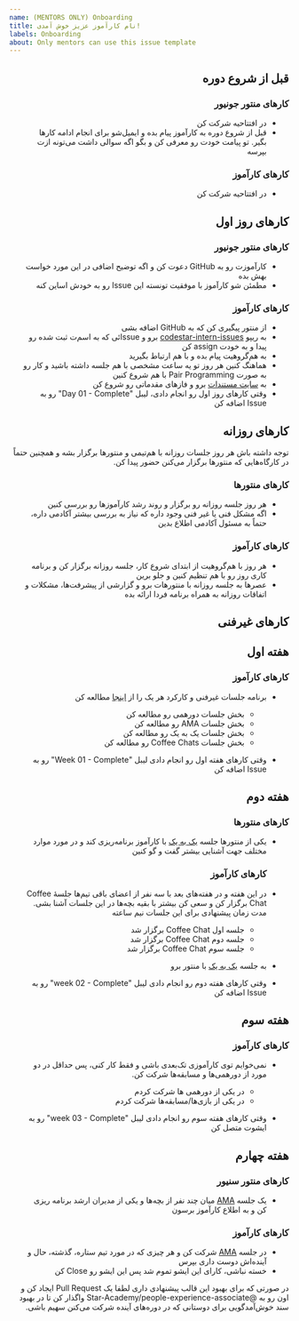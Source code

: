 ```yaml
---
name: (MENTORS ONLY) Onboarding
title: نام کارآموز عزیز خوش آمدی!
labels: Onboarding
about: Only mentors can use this issue template
---
```


<div dir="rtl">

## قبل از شروع دوره

### کارهای منتور جونیور

-   در افتتاحیه شرکت کن
-   قبل از شروع دوره به کارآموز پیام بده و ایمیل‌شو برای انجام ادامه کارها بگیر. تو پیامت خودت رو معرفی کن و بگو اگه سوالی داشت می‌تونه ازت بپرسه

### کار‌های کارآموز

-   در افتتاحیه شرکت کن

## کار‌های روز اول

### کار‌های منتور جونیور

-   کارآموزت رو به GitHub دعوت کن و اگه توضیح اضافی در این مورد خواست بهش بده
-   مطمئن شو کارآموز با موفقیت تونسته این Issue رو به خودش اساین کنه

### کار‌های کارآموز

-   از منتور پیگیری کن که به GitHub اضافه بشی
-   به ریپو [codestar-intern-issues](https://github.com/Star-Academy/codestar-intern-issues/issues/) برو و Issueئی که به اسم‌ت ثبت شده رو پیدا و به خودت assign کن
-   به هم‌گروهیت پیام بده و با هم ارتباط بگیرید
-   هماهنگ کنین هر روز تو یه ساعت مشخصی با هم جلسه داشته باشید و کار رو به صورت Pair Programming با هم شروع کنین
-   به [سایت مستندات](https://docs.code-star.ir/) برو و فازهای مقدماتی رو شروع کن
-   وقتی کار‌های روز اول رو انجام دادی، لیبل "Day 01 - Complete" رو به Issue اضافه کن

## کار‌های روزانه

توجه داشته باش هر روز جلسات روزانه با هم‌تیمی و منتور‌ها برگزار بشه و همچنین حتماً در کارگاه‌هایی که منتور‌ها برگزار
می‌کنن حضور پیدا کن.

### کار‌های منتورها

-   هر روز جلسه روزانه رو برگزار و روند رشد کارآموزها رو بررسی کنین
-   اگه مشکل فنی یا غیر فنی وجود داره که نیاز به بررسی بیشتر آکادمی داره، حتماً به مسئول آکادمی اطلاع بدین

### کار‌های کارآموز

-   هر روز با هم‌گروهیت از ابتدای شروع کار، جلسه روزانه برگزار کن و برنامه کاری روز رو با هم تنظیم کنین و جلو برین
-   عصرها به جلسه روزانه با منتورهات برو و گزارشی از پیشرفت‌ها، مشکلات و اتفاقات روزانه به همراه برنامه فردا ارائه بده

## کار‌های غیر‌فنی

## هفته اول

### کار‌های کارآموز

-   برنامه جلسات غیر‌فنی و کارکرد هر یک را از [اینجا](https://github.com/Star-Academy/codestar-internship/blob/master/Non-Tech/non-tech-sessions.md) مطالعه کن

    -   بخش جلسات دورهمی رو مطالعه کن
    -   بخش جلسات AMA رو مطالعه کن
    -   بخش جلسات یک به یک رو مطالعه کن
    -   بخش جلسات Coffee Chats رو مطالعه کن

-   وقتی کار‌های هفته اول رو انجام دادی لیبل "Week 01 - Complete" رو به Issue اضافه کن

## هفته دوم

### کارهای منتور‌ها

-   یکی از منتور‌ها جلسه [یک به یک](https://knowyourteam.com/blog/2018/01/03/7-ways-to-prepare-for-an-effective-one-on-one-meeting-with-your-manager/) با کارآموز برنامه‌ریزی کند و در مورد موارد مختلف جهت آشنایی بیشتر گفت و گو کنین

    ### کارهای کارآموز

-   در این هفته و در هفته‌های بعد با سه نفر از اعضای باقی تیم‌ها جلسۀ Coffee Chat برگزار کن و سعی کن بیشتر با بقیه بچه‌ها در این جلسات آشنا بشی. مدت زمان پیشنهادی برای این جلسات نیم ساعته

    -   جلسه اول Coffee Chat برگزار شد
    -   جلسه دوم Coffee Chat برگزار شد
    -   جلسه سوم Coffee Chat برگزار شد

-   به جلسه [یک به یک](https://knowyourteam.com/blog/2018/01/03/7-ways-to-prepare-for-an-effective-one-on-one-meeting-with-your-manager/) با منتور برو

-   وقتی کار‌های هفته دوم رو انجام دادی لیبل "week 02 - Complete" رو به Issue اضافه کن

## هفته سوم

### کارهای کارآموز

-   نمی‌خوایم توی کارآموزی تک‌بعدی باشی و فقط کار کنی، پس حداقل در دو مورد از دورهمی‌ها و مسابقه‌ها شرکت کن.

    -   در یکی از دورهمی ها شرکت کردم
    -   در یکی از بازی‌ها/مسابقه‌ها شرکت کردم

-   وقتی کار‌های هفته سوم رو انجام دادی لیبل "week 03 - Complete" رو به ایشوت متصل کن

## هفته چهارم

### کارهای منتور سنیور

-   یک جلسه [AMA](https://about.gitlab.com/company/culture/all-remote/learning-and-development/#ask-me-anything-ama-group-conversations-and-key-meetings) میان چند نفر از بچه‌ها و یکی از مدیران ارشد برنامه ریزی کن و به اطلاع کارآموز برسون

### کارهای کارآموز

-   در
    جلسه [AMA](https://about.gitlab.com/company/culture/all-remote/learning-and-development/#ask-me-anything-ama-group-conversations-and-key-meetings)
    شرکت کن و هر چیزی که در مورد تیم ستاره، گذشته‌، حال و آینده‌اش دوست داری بپرس
-   خسته نباشی، کارای این ایشو تموم شد پس این ایشو رو Close کن

در صورتی که برای بهبود این قالب پیشنهادی داری لطفا یک
Pull Request
ایجاد کن و اون رو به
@Star-Academy/people-experience-associate
واگذار کن تا در بهبود سند خوش‌آمدگویی برای دوستانی که در دوره‌های آینده شرکت می‌کنن سهیم باشی.

</div>
